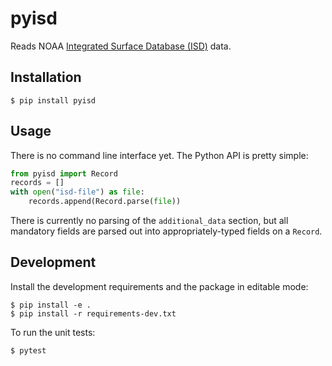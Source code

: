 # pyisd

Reads NOAA [Integrated Surface Database (ISD)](https://www.ncei.noaa.gov/products/land-based-station/integrated-surface-database) data.

## Installation

```shell
$ pip install pyisd
```

## Usage

There is no command line interface yet.
The Python API is pretty simple:

```python
from pyisd import Record
records = []
with open("isd-file") as file:
    records.append(Record.parse(file))
```

There is currently no parsing of the `additional_data` section, but all mandatory fields are parsed out into appropriately-typed fields on a `Record`.


## Development

Install the development requirements and the package in editable mode:

```shell
$ pip install -e .
$ pip install -r requirements-dev.txt
```

To run the unit tests:

```shell
$ pytest
```
